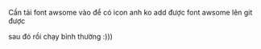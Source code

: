 Cần tải font awsome vào để có icon anh ko add được font awsome lên git được 

sau đó rồi chạy bình thường :)))
